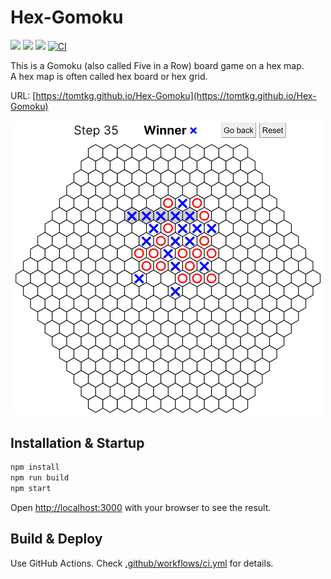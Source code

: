 # Hex-Gomoku

![](https://img.shields.io/github/languages/top/tomtkg/Hex-Gomoku)
![](https://img.shields.io/github/languages/code-size/tomtkg/Hex-Gomoku)
![](https://img.shields.io/github/last-commit/tomtkg/Hex-Gomoku)
[![CI](https://github.com/tomtkg/Hex-Gomoku/actions/workflows/ci.yml/badge.svg)](https://github.com/tomtkg/Hex-Gomoku/actions/workflows/ci.yml)

This is a Gomoku (also called Five in a Row) board game on a hex map.  
A hex map is often called hex board or hex grid.

URL: [https://tomtkg.github.io/Hex-Gomoku](https://tomtkg.github.io/Hex-Gomoku)

<img src="./image.png" width="500">

## Installation & Startup

```bash
npm install
npm run build
npm start
```

Open [http://localhost:3000](http://localhost:3000) with your browser to see the result.

## Build & Deploy

Use GitHub Actions. Check [.github/workflows/ci.yml](https://github.com/tomtkg/Hex-Gomoku/blob/main/.github/workflows/ci.yml) for details.
